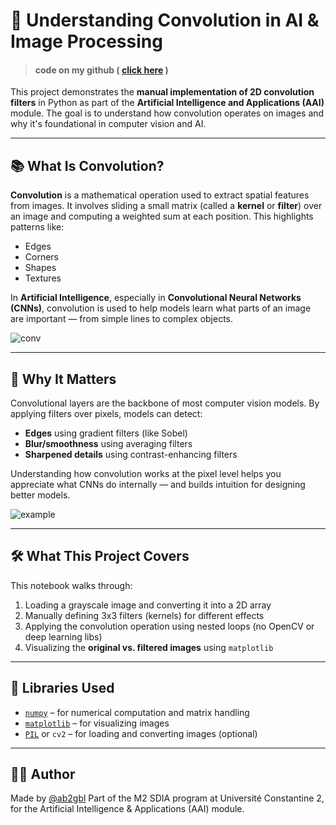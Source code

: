 # 🧠 Understanding Convolution in AI & Image Processing

> #### code on my github ( [click here](https://github.com/ab2gbl/ai-learning-projects/tree/main/Understanding_Convolution_in_AI) )

This project demonstrates the **manual implementation of 2D convolution filters** in Python as part of the **Artificial Intelligence and Applications (AAI)** module. The goal is to understand how convolution operates on images and why it's foundational in computer vision and AI.


---

## 📚 What Is Convolution?

**Convolution** is a mathematical operation used to extract spatial features from images. It involves sliding a small matrix (called a **kernel** or **filter**) over an image and computing a weighted sum at each position. This highlights patterns like:
- Edges
- Corners
- Shapes
- Textures

In **Artificial Intelligence**, especially in **Convolutional Neural Networks (CNNs)**, convolution is used to help models learn what parts of an image are important — from simple lines to complex objects.

![conv](./pics/2D_Convolution_Animation.gif)

---

## 🧠 Why It Matters

Convolutional layers are the backbone of most computer vision models. By applying filters over pixels, models can detect:

- **Edges** using gradient filters (like Sobel)
- **Blur/smoothness** using averaging filters
- **Sharpened details** using contrast-enhancing filters

Understanding how convolution works at the pixel level helps you appreciate what CNNs do internally — and builds intuition for designing better models.

![example](./pics/conv%20pic.png)

---

## 🛠️ What This Project Covers

This notebook walks through:

1. Loading a grayscale image and converting it into a 2D array
2. Manually defining 3x3 filters (kernels) for different effects
3. Applying the convolution operation using nested loops (no OpenCV or deep learning libs)
4. Visualizing the **original vs. filtered images** using `matplotlib`

---

## 🔧 Libraries Used

- [`numpy`](https://numpy.org/) – for numerical computation and matrix handling  
- [`matplotlib`](https://matplotlib.org/) – for visualizing images  
- [`PIL`](https://pillow.readthedocs.io/) or `cv2` – for loading and converting images (optional)

---

## 👨‍💻 Author

Made by [@ab2gbl](https://ab2gbl-portfolio.vercel.app/)
Part of the M2 SDIA program at Université Constantine 2, for the Artificial Intelligence & Applications (AAI) module.

<!--stackedit_data:
eyJoaXN0b3J5IjpbLTE3OTExMzc0MDddfQ==
-->
